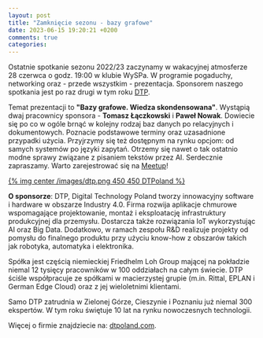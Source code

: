```yaml
---
layout: post
title: "Zamknięcie sezonu - bazy grafowe"
date: 2023-06-15 19:20:21 +0200
comments: true
categories: 
---
```


Ostatnie spotkanie sezonu 2022/23 zaczynamy w wakacyjnej atmosferze 28 czerwca o godz. 19:00 w klubie WySPa. W programie pogaduchy, networking oraz - przede wszystkim - prezentacja. Sponsorem naszego spotkania jest po raz drugi w tym roku <a href="https://dtpoland.com/" target="_blank">DTP</a>.

Temat prezentacji to <b>"Bazy grafowe. Wiedza skondensowana"</b>. Wystąpią dwaj pracownicy sponsora - <b>Tomasz Łączkowski</b> i <b>Paweł Nowak</b>. Dowiecie się po co w ogóle brnąć w kolejny rodzaj baz danych po relacyjnych i dokumentowych. Poznacie podstawowe terminy oraz uzasadnione przypadki użycia. Przyjrzymy się też dostępnym na rynku opcjom: od samych systemów po języki zapytań. Otrzemy się nawet o tak ostatnio modne sprawy związane z pisaniem tekstów przez AI. Serdecznie zapraszamy. Warto zarejestrować się na <a href ="https://www.meetup.com/zielona-gora-jug/events/294186127/" target="_blank">Meetup</a>!

[{% img center /images/dtp.png 450 450 DTPoland %}](https://dtpoland.com/)

<b>O sponsorze</b>: DTP, Digital Technology Poland tworzy innowacyjny software i hardware w obszarze Industry 4.0. Firma rozwija aplikacje chmurowe wspomagające projektowanie, montaż i eksploatację infrastruktury produkcyjnej dla przemysłu. Dostarcza także rozwiązania IoT wykorzystując AI oraz Big Data. Dodatkowo, w ramach zespołu R&D realizuje projekty od pomysłu do finalnego produktu przy użyciu know-how z obszarów takich jak robotyka, automatyka i elektronika.

<!-- more -->

Spółka jest częścią niemieckiej Friedhelm Loh Group mającej na pokładzie niemal 12 tysięcy pracowników w 100 oddziałach na całym świecie. DTP ściśle współpracuje ze spółkami w macierzystej grupie (m.in. Rittal, EPLAN i German Edge Cloud) oraz z jej wieloletnimi klientami.

Samo DTP zatrudnia w Zielonej Górze, Cieszynie i Poznaniu już niemal 300 ekspertów. W tym roku świętuje 10 lat na rynku nowoczesnych technologii.

Więcej o firmie znajdziecie na: <a href ="https://dtpoland.com" target="_blank">dtpoland.com<a>.